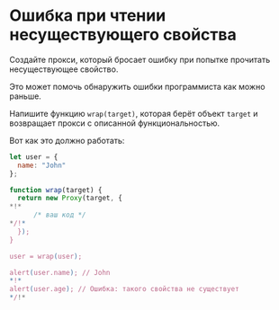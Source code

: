 
# Ошибка при чтении несуществующего свойства

Создайте прокси, который бросает ошибку при попытке прочитать несуществующее свойство.

Это может помочь обнаружить ошибки программиста как можно раньше.

Напишите функцию `wrap(target)`, которая берёт объект `target` и возвращает прокси с описанной функциональностью.

Вот как это должно работать:

```js
let user = {
  name: "John"
};

function wrap(target) {
  return new Proxy(target, {
*!*
      /* ваш код */
*/!*
  });
}

user = wrap(user);

alert(user.name); // John
*!*
alert(user.age); // Ошибка: такого свойства не существует
*/!*
```
